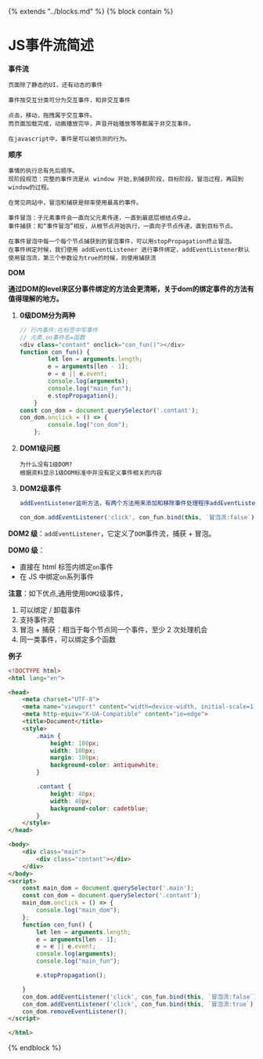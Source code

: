 {%  extends "../blocks.md"  %}
{%  block contain  %}

# JS事件流简述

**事件流**

```
页面除了静态的UI，还有动态的事件

事件按交互分类可分为交互事件，和非交互事件

点击，移动，拖拽属于交互事件。
而页面加载完成，动画播放完毕，声音开始播放等等都属于非交互事件。

在javascript中，事件是可以被侦测的行为。
```

**顺序**

```
事情的执行总有先后顺序。
现阶段规范：完整的事件流是从 window 开始,到捕获阶段，目标阶段，冒泡过程，再回到window的过程。

在常见网站中，冒泡和捕获是频率使用最高的事件。

事件冒泡：子元素事件会一直向父元素传递，一直到最底层根结点停止。
事件捕获：和“事件冒泡”相反，从根节点开始执行，一直向子节点传递，直到目标节点。

在事件冒泡中每一个每个节点捕获到的冒泡事件，可以用stopPropagation终止冒泡。
在事件绑定时候，我们使用 addEventListener 进行事件绑定，addEventListener默认使用冒泡流，第三个参数设为true的时候，则使用捕获流
```

**DOM**

**通过DOM的level来区分事件绑定的方法会更清晰，关于dom的绑定事件的方法有值得理解的地方。**

1. **0级DOM分为两种**

   ```javascript
   // 行内事件:在标签中写事件
   // 元素.on事件名=函数
   <div class="contant" onclick="con_fun()"></div> 
   function con_fun() {
           let len = arguments.length;
           e = arguments[len - 1];
           e = e || e.event;
           console.log(arguments);
           console.log("main_fun");
           e.stopPropagation();
       }
   const con_dom = document.querySelector('.contant');
   con_dom.onclick = () => {
           console.log("con_dom");
       };
   ```

2. **DOM1级问题**

   ```
   为什么没有1级DOM?
   根据资料显示1级DOM标准中并没有定义事件相关的内容
   ```

3. **DOM2级事件**

   ```javascript
   addEventListener监听方法，有两个方法用来添加和移除事件处理程序addEventListener()和removeEventListener()。
   
   con_dom.addEventListener('click', con_fun.bind(this, `冒泡流:false`), false)
   ```

**DOM2 级**：`addEventListener`，它定义了`DOM`事件流，捕获 + 冒泡。

**DOM0 级**：

- 直接在 html 标签内绑定`on`事件
- 在 JS 中绑定`on`系列事件

**注意**：如下优点,通用使用`DOM2`级事件，

1. 可以绑定 / 卸载事件
2. 支持事件流
3. 冒泡 + 捕获：相当于每个节点同一个事件，至少 2 次处理机会
4. 同一类事件，可以绑定多个函数



**例子**

```html
<!DOCTYPE html>
<html lang="en">

<head>
    <meta charset="UTF-8">
    <meta name="viewport" content="width=device-width, initial-scale=1.0">
    <meta http-equiv="X-UA-Compatible" content="ie=edge">
    <title>Document</title>
    <style>
        .main {
            height: 100px;
            width: 100px;
            margin: 100px;
            background-color: antiquewhite;
        }

        .contant {
            height: 40px;
            width: 40px;
            background-color: cadetblue;
        }
    </style>
</head>

<body>
    <div class="main">
        <div class="contant"></div>
    </div>
</body>
<script>
    const main_dom = document.querySelector('.main');
    const con_dom = document.querySelector('.contant');
    main_dom.onclick = () => {
        console.log("main_dom");
    };
    function con_fun() {
        let len = arguments.length;
        e = arguments[len - 1];
        e = e || e.event;
        console.log(arguments);
        console.log("main_fun");

        e.stopPropagation();

    }
    con_dom.addEventListener('click', con_fun.bind(this, `冒泡流:false`), false)
    con_dom.addEventListener('click', con_fun.bind(this, `冒泡流:true`), true)
    con_dom.removeEventListener();
</script>

</html>
```

{%  endblock  %}

